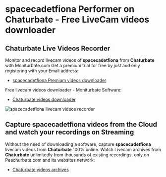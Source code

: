 # spacecadetfiona Performer on Chaturbate - Free LiveCam videos downloader

## Chaturbate Live Videos Recorder

Monitor and record livecam videos of **spacecadetfiona** from **Chaturbate** with Moniturbate.com
Get a premium trial for free by just and only registering with your Email address:
* [spacecadetfiona Premium videos downloader](https://moniturbate.com/request-demo-licence-key.html)

Free livecam videos downloader - Moniturbate Software:
* [Chaturbate videos downloader](https://moniturbate.com/moniturbate-download-software.html)

![spacecadetfiona livecam videos recorder](https://peachurnet.com/templates/moniturbate-software.png)


## Capture spacecadetfiona videos from the Cloud and watch your recordings on Streaming

Without the need of downloading a software, capture **spacecadetfiona** livecam videos from **Chaturbate** 100% online.
Watch Livecam archives from **Chaturbate** unlimitedly from thousands of existing recordings, only on Peachurbate.com and its websites network:
* [Chaturbate videos archives](https://peachurnet.com/)